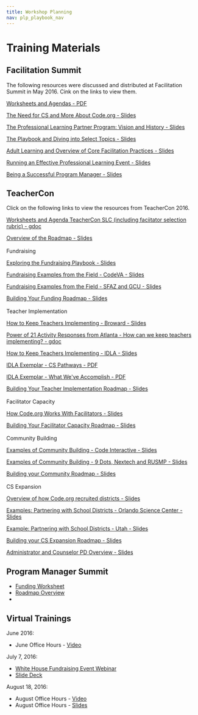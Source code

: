 ```yaml
---
title: Workshop Planning
nav: plp_playbook_nav
---
```


# Training Materials

## Facilitation Summit
The following resources were discussed and distributed at Facilitation Summit in May 2016. Cink on the links to view them.

[Worksheets and Agendas - PDF](https://www.dropbox.com/s/vc587goy08xkdun/PLP%20Facilitation%20Summit%20Packet.pdf?dl=0)

[The Need for CS and More About Code.org - Slides](https://docs.google.com/a/code.org/presentation/d/1v8gw4ooS3nH_e-eNnZqxnvQiopl0QJKRWdXhWoWzou4/edit?usp=sharing)<br/>

[The Professional Learning Partner Program: Vision and History - Slides](https://docs.google.com/a/code.org/presentation/d/14dSjRdXpYsWHL6YJAPFPbcp4VHnDIpGj8ICiZisYaJQ/edit?usp=sharing)<br/>

[The Playbook and Diving into Select Topics - Slides](https://docs.google.com/a/code.org/presentation/d/1RNAyMXVJkg8Fov9j7P5Nv_uUyrM8tYWskdOEpo-HAAc/edit?usp=sharing)<br/>

[Adult Learning and Overview of Core Facilitation Practices - Slides](https://docs.google.com/a/code.org/presentation/d/1Po-HfQyBISRv5RI5Yn57Xvc-RrWh5rbRi4RL1HbgthA/edit?usp=sharing)

[Running an Effective Professional Learning Event - Slides](https://docs.google.com/a/code.org/presentation/d/148wkzac1rwnK-O6q3PqIYer87MjwlVHLDBENOdbfBmA/edit?usp=sharing)</br>

[Being a Successful Program Manager - Slides](https://docs.google.com/a/code.org/presentation/d/1Q8m-DquU2ZtCpIFC4-Oxc1MrSViOvFq4quc9qeTYZGc/edit?usp=sharing)<br/>

## TeacherCon
Click on the following links to view the resources from TeacherCon 2016.<br>

[Worksheets and Agenda TeacherCon SLC (including faciitator selection rubric) - gdoc](https://docs.google.com/document/d/1qa_NKPiaGGCWfEexrwwk7GSO8vMQbyYGJE1lDmyt714/edit?usp=sharing)

[Overview of the Roadmap - Slides](https://docs.google.com/presentation/d/1XzZm6Z10bHq2jtMrDyOzY0A21j8so0hLnyUcfPO6MZ8/edit?usp=sharing)
<br>
<br>
Fundraising

[Exploring the Fundraising Playbook - Slides](https://docs.google.com/presentation/d/1QDzxylUW_Nbp0nzvnSsa8lSVI-63fFoCD0CMF48zpd8/edit?usp=sharing)

[Fundraising Examples from the Field - CodeVA - Slides](https://docs.google.com/presentation/d/1k6c-v6HhexjJ5u0Rqknc3X1JrHK62Aqk_6kK33UFQ6c/edit?usp=sharing)

[Fundraising Examples from the Field - SFAZ and GCU - Slides](https://docs.google.com/presentation/d/1iPT_iiAIFD1t73dcRFtuI-VIze7aYLXso563M8vLvxM/edit?usp=sharing)

[Building Your Funding Roadmap - Slides](https://docs.google.com/presentation/d/10wfV9wzbO1TM_E80TKYNAE-hsTy_RmZavbDrica0KXE/edit?usp=sharing)
<br>
<br>
Teacher Implementation

[How to Keep Teachers Implementing - Broward - Slides](https://docs.google.com/presentation/d/1NuUhD0m0_dIaynB34ePqFJYZUf1t-b1C-wyMcAixsns/edit?usp=sharing)

[Power of 21 Activity Responses from Atlanta - How can we keep teachers implementing? - gdoc](https://docs.google.com/document/d/1eE-zj_NDiIITbM1c4jElFo4_XV8EfI8lhQQH3a9KFiQ/edit?usp=sharing)

[How to Keep Teachers Implementing - IDLA - Slides](https://docs.google.com/presentation/d/1f097R6E4Qsx_hycKWlbNvNXahDTOk0WD0-dsqQA-75w/edit?usp=sharing)

[IDLA Exemplar - CS Pathways - PDF](https://drive.google.com/open?id=0B_RYFwL0skolbzR4NFFEWnpGMXNBd1Q3X2M4aDlMdUU0X0Rr)

[IDLA Exemplar - What We've Accomplish - PDF](https://drive.google.com/file/d/0B_RYFwL0skoldmpFelpJcHo0RUJxcndzSUo5OXpKQWQ2NHR3/view?usp=sharing)

[Building Your Teacher Implementation Roadmap - Slides](https://docs.google.com/presentation/d/1OrcEOWndHgfYlCItbfgDB4LILAmG8PT29fq0ARO-JgQ/edit?usp=sharing)
<br>
<br>
Facilitator Capacity

[How Code.org Works With Facilitators - Slides](https://docs.google.com/presentation/d/1mbFc3tnLzjTdQBgAokTtfuCGoe0zGGAiyWP6CsKsvbI/edit?usp=sharing)

[Building Your Facilitator Capacity Roadmap - Slides](https://docs.google.com/presentation/d/1NfId_1wNwR7AnLbzG38saPbkBb5vwm1GPmBZ1HxIWzA/edit?usp=sharing)
<br>
<br>
Community Building

[Examples of Community Building - Code Interactive - Slides](https://docs.google.com/presentation/d/1XIb124xm3UX-NYwNnCiofpU_ZZCtsnHvvbL0IadJ4hM/edit?usp=sharing)

[Examples of Community Building - 9 Dots, Nextech and RUSMP - Slides](https://docs.google.com/presentation/d/1YzXn87OOJbxOxamUZccubnMiT1vkwIrINGQ68bNhNN4/edit?usp=sharing)

[Building your Community Roadmap - Slides](https://docs.google.com/presentation/d/1xfvG8scD4jVRlaNAcpOhctIAHra-9VctpyoLx9PbcKE/edit?usp=sharing)
<br>
<br>
CS Expansion

[Overview of how Code.org recruited districts - Slides](https://docs.google.com/presentation/d/1q7WUYBxrVEOd02r-1ybTsrcA7Tq2j4RtwH13Ej3rnIY/edit?usp=sharing)

[Examples: Partnering with School Districts - Orlando Science Center - Slides](https://docs.google.com/presentation/d/1UgEjboAy_T0ajXcUmhW-BY-jtIDW1XsbScQN3xGWLJQ/edit?usp=sharing)

[Example: Partnering with School Districts - Utah - Slides](https://docs.google.com/presentation/d/1jfFVYLy7oJoeCwhEmv86p5E9CoPmSb8FziwiE6lHZrw/edit?usp=sharing)

[Building your CS Expansion Roadmap - Slides](https://docs.google.com/presentation/d/1HMLVhOU7R5B0M6w-xVA68g2isXo07PHuay6UnNsRT0M/edit?usp=sharing)

[Administrator and Counselor PD Overview - Slides](https://docs.google.com/presentation/d/1rgA370lNX2L88S5sew5ZWThbBwXOlzSUVjb2Dcx-I84/edit?usp=sharing)

## Program Manager Summit
- [Funding Worksheet](https://docs.google.com/document/d/1LnSNDbN44JuD6hXkaRnrDexQUQJiSJPI6f0Jg6JyeJc/edit)
- [Roadmap Overview](https://docs.google.com/document/d/19Y3Fe_5ugdG62Ew_azv00ZbuWATD9JMLHUDDl55A4KY/edit)
- 


## Virtual Trainings
June 2016:

- June Office Hours - [Video](http://videos.code.org/plp/june-2016-monthly-call.mp4)

July 7, 2016:
 
- [White House Fundraising Event Webinar](http://videos.code.org/plp/september-event-guidelines.mp4)<br/>
- [Slide Deck](https://docs.google.com/presentation/d/10gksywQToajBiQNLDE7Kx7TNBiP6Co4UhQhQDc39jJs/edit?usp=sharing)

August 18, 2016:

- August Office Hours - [Video](http://videos.code.org/plp/august-2016-office-hours.mp4)
- August Office Hours - [Slides](https://docs.google.com/presentation/d/1CeK0psIdGuN_IePSXIcZLO4jCgIt60Qc07pA5scp9vs/edit#slide=id.g164738a879_0_0)





